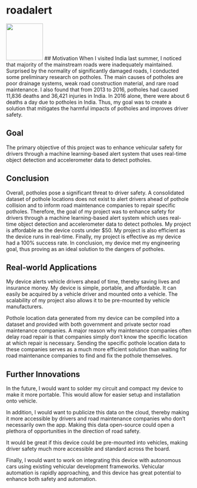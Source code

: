 # roadalert
<img src="https://townsquare.media/site/385/files/2019/02/GettyImages-929942316.jpg?w=980&q=75" width="100" height="100">
## Motivation
When I visited India last summer, I noticed that majority of the mainstream roads were inadequately maintained. Surprised by the normality of significantly damaged roads, I conducted some preliminary research on potholes. The main causes of potholes are poor drainage systems, weak road construction material, and rare road maintenance. I also found that from 2013 to 2016, potholes had caused 11,836 deaths and 36,421 injuries in India. In 2016 alone, there were about 6 deaths a day due to potholes in India. Thus, my goal was to create a solution that mitigates the harmful impacts of potholes and improves driver safety. 

## Goal
The primary objective of this project was to enhance vehicular safety for drivers through a machine learning-based alert system that uses real-time object detection and accelerometer data to detect potholes.

## Conclusion
Overall, potholes pose a significant threat to driver safety. A consolidated dataset of pothole locations does not exist to alert drivers ahead of pothole collision and to inform road maintenance companies to repair specific potholes. Therefore, the goal of my project was to enhance safety for drivers through a machine learning-based alert system which uses real-time object detection and accelerometer data to detect potholes. My project is affordable as the device costs under $50. My project is also efficient as the device runs in real-time. Finally, my project is effective as my device had a 100% success rate. In conclusion, my device met my engineering goal, thus proving as an ideal solution to the dangers of potholes.

## Real-world Applications
My device alerts vehicle drivers ahead of time, thereby saving lives and insurance money. My device is simple, portable, and affordable. It can easily be acquired by a vehicle driver and mounted onto a vehicle. The scalability of my project also allows it to be pre-mounted by vehicle manufacturers.

Pothole location data generated from my device can be compiled into a dataset and provided with both government and private sector road maintenance companies. A major reason why maintenance companies often delay road repair is that companies simply don’t know the specific location at which repair is necessary. Sending the specific pothole location data to these companies serves as a much more efficient solution than waiting for road maintenance companies to find and fix the pothole themselves. 

## Further Innovations
In the future, I would want to solder my circuit and compact my device to make it more portable. This would allow for easier setup and installation onto vehicle.

In addition, I would want to publicize this data on the cloud, thereby making it more accessible by drivers and road maintenance companies who don’t necessarily own the app. Making this data open-source could open a plethora of opportunities in the direction of road safety.

It would be great if this device could be pre-mounted into vehicles, making driver safety much more accessible and standard across the board.

Finally, I would want to work on integrating this device with autonomous cars using existing vehicular development frameworks. Vehicular automation is rapidly approaching, and this device has great potential to enhance both safety and automation.

